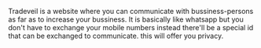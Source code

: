 Tradeveil is a website where you can communicate with bussiness-persons as far as to increase your bussiness. It is basically like whatsapp but you don't have to exchange your mobile numbers instead there'll be a special id that can be exchanged to communicate.
this will offer you privacy.
